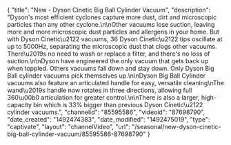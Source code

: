 {
    "title": "New - Dyson Cinetic Big Ball Cylinder Vacuum",
    "description": "Dyson's most efficient cyclones capture more dust, dirt and microscopic particles than any other cyclone.\n\nOther vacuums lose suction, leaving more and more microscopic dust particles and allergens in your home. But with Dyson Cinetic\u2122 vacuums, 36 Dyson Cinetic\u2122 tips oscillate at up to 5000Hz, separating the microscopic dust that clogs other vacuums. There\u2019s no need to wash or replace a filter, and there's no loss of suction.\n\nDyson have engineered the only vacuum that gets back up when toppled. Others vacuums fall down and stay down. Only Dyson Big Ball cylinder vacuums pick themselves up.\n\nDyson Big Ball Cylinder vacuums also feature an articulated handle for easy, versatile cleaning\nThe wand\u2019s handle now rotates in three directions, allowing full 360\u00b0 articulation for greater control.\n\nThere is also a larger, high-capacity bin which is 33% bigger than previous Dyson Cinetic\u2122 cylinder vacuums.",
    "channelid": "85595586",
    "videoid": "87698790",
    "date_created": "1492474383",
    "date_modified": "1492475019",
    "type": "captivate",
    "layout": "channelVideo",
    "url": "\/seasonal\/new-dyson-cinetic-big-ball-cylinder-vacuum\/85595586-87698790"
}